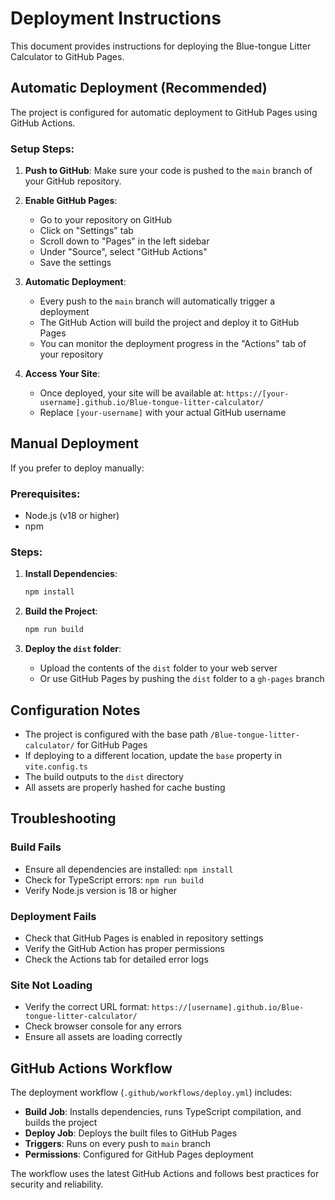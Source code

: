 # Deployment Instructions

This document provides instructions for deploying the Blue-tongue Litter Calculator to GitHub Pages.

## Automatic Deployment (Recommended)

The project is configured for automatic deployment to GitHub Pages using GitHub Actions.

### Setup Steps:

1. **Push to GitHub**: Make sure your code is pushed to the `main` branch of your GitHub repository.

2. **Enable GitHub Pages**:
   - Go to your repository on GitHub
   - Click on "Settings" tab
   - Scroll down to "Pages" in the left sidebar
   - Under "Source", select "GitHub Actions"
   - Save the settings

3. **Automatic Deployment**: 
   - Every push to the `main` branch will automatically trigger a deployment
   - The GitHub Action will build the project and deploy it to GitHub Pages
   - You can monitor the deployment progress in the "Actions" tab of your repository

4. **Access Your Site**:
   - Once deployed, your site will be available at: `https://[your-username].github.io/Blue-tongue-litter-calculator/`
   - Replace `[your-username]` with your actual GitHub username

## Manual Deployment

If you prefer to deploy manually:

### Prerequisites:
- Node.js (v18 or higher)
- npm

### Steps:

1. **Install Dependencies**:
   ```bash
   npm install
   ```

2. **Build the Project**:
   ```bash
   npm run build
   ```

3. **Deploy the `dist` folder**:
   - Upload the contents of the `dist` folder to your web server
   - Or use GitHub Pages by pushing the `dist` folder to a `gh-pages` branch

## Configuration Notes

- The project is configured with the base path `/Blue-tongue-litter-calculator/` for GitHub Pages
- If deploying to a different location, update the `base` property in `vite.config.ts`
- The build outputs to the `dist` directory
- All assets are properly hashed for cache busting

## Troubleshooting

### Build Fails
- Ensure all dependencies are installed: `npm install`
- Check for TypeScript errors: `npm run build`
- Verify Node.js version is 18 or higher

### Deployment Fails
- Check that GitHub Pages is enabled in repository settings
- Verify the GitHub Action has proper permissions
- Check the Actions tab for detailed error logs

### Site Not Loading
- Verify the correct URL format: `https://[username].github.io/Blue-tongue-litter-calculator/`
- Check browser console for any errors
- Ensure all assets are loading correctly

## GitHub Actions Workflow

The deployment workflow (`.github/workflows/deploy.yml`) includes:

- **Build Job**: Installs dependencies, runs TypeScript compilation, and builds the project
- **Deploy Job**: Deploys the built files to GitHub Pages
- **Triggers**: Runs on every push to `main` branch
- **Permissions**: Configured for GitHub Pages deployment

The workflow uses the latest GitHub Actions and follows best practices for security and reliability.
